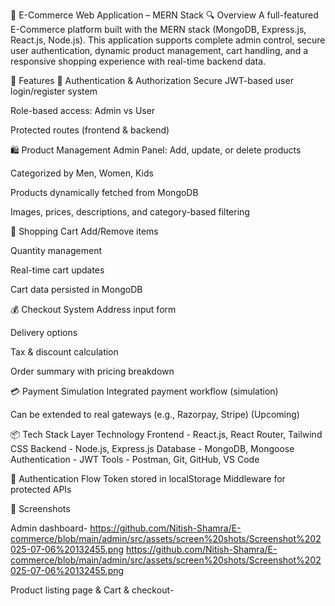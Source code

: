 🛒 E-Commerce Web Application – MERN Stack
🔍 Overview
A full-featured E-Commerce platform built with the MERN stack (MongoDB, Express.js, React.js, Node.js). This application supports complete admin control, secure user authentication, dynamic product management, cart handling, and a responsive shopping experience with real-time backend data.

🚀 Features
👤 Authentication & Authorization
Secure JWT-based user login/register system

Role-based access: Admin vs User

Protected routes (frontend & backend)

🛍️ Product Management
Admin Panel: Add, update, or delete products

Categorized by Men, Women, Kids

Products dynamically fetched from MongoDB

Images, prices, descriptions, and category-based filtering

🛒 Shopping Cart
Add/Remove items

Quantity management

Real-time cart updates

Cart data persisted in MongoDB

💰 Checkout System
Address input form

Delivery options

Tax & discount calculation

Order summary with pricing breakdown

💳 Payment Simulation
Integrated payment workflow (simulation)

Can be extended to real gateways (e.g., Razorpay, Stripe) (Upcoming)

📦 Tech Stack
Layer	Technology
Frontend -	React.js, React Router, Tailwind CSS
Backend -	Node.js, Express.js
Database -	MongoDB, Mongoose
Authentication -	JWT
Tools -	Postman, Git, GitHub, VS Code

🔐 Authentication Flow
  Token stored in localStorage
  Middleware for protected APIs

📸 Screenshots 

Admin dashboard- 
 https://github.com/Nitish-Shamra/E-commerce/blob/main/admin/src/assets/screen%20shots/Screenshot%202025-07-06%20132455.png
 https://github.com/Nitish-Shamra/E-commerce/blob/main/admin/src/assets/screen%20shots/Screenshot%202025-07-06%20132455.png

Product listing page & Cart & checkout-
  








